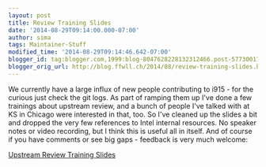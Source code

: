 ```yaml
---
layout: post
title: Review Training Slides
date: '2014-08-29T09:14:00.000-07:00'
author: sima
tags: Maintainer-Stuff
modified_time: '2014-08-29T09:14:46.642-07:00'
blogger_id: tag:blogger.com,1999:blog-8047628228132312466.post-5773001722969153808
blogger_orig_url: http://blog.ffwll.ch/2014/08/review-training-slides.html
---
```


We currently have a large influx of new people contributing to i915 - for the
curious just check the git logs. As part of ramping them up I've done a few
trainings about upstream review, and a bunch of people I've talked with at KS in
Chicago were interested in that, too. So I've cleaned up the slides a bit and
dropped the very few references to Intel internal resources. No speaker notes or
video recording, but I think this is useful all in itself. And of course if you
have comments or see big gaps - feedback is very much welcome:

[Upstream Review Training Slides](/slides/review-training-public.pdf)
